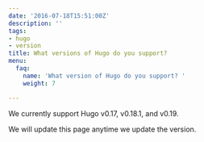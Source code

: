 ```yaml
---
date: '2016-07-18T15:51:00Z'
description: ''
tags:
- hugo
- version
title: What versions of Hugo do you support?
menu:
  faq:
    name: 'What version of Hugo do you support? '
    weight: 7

---
```

We currently support Hugo v0.17, v0.18.1, and v0.19.

We will update this page anytime we update the version.
